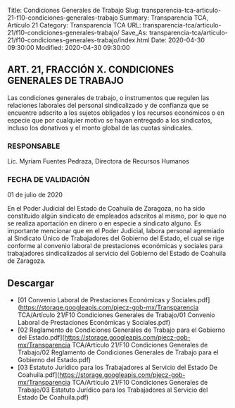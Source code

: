 Title: Condiciones Generales de Trabajo
Slug: transparencia-tca-articulo-21-f10-condiciones-generales-trabajo
Summary: Transparencia TCA, Artículo 21
Category: Transparencia TCA
URL: transparencia-tca/articulo-21/f10-condiciones-generales-trabajo/
Save_As: transparencia-tca/articulo-21/f10-condiciones-generales-trabajo/index.html
Date: 2020-04-30 09:30:00
Modified: 2020-04-30 09:30:00


## ART. 21, FRACCIÓN X. CONDICIONES GENERALES DE TRABAJO

Las condiciones generales de trabajo, o instrumentos que regulen las relaciones laborales del personal sindicalizado y de confianza que se encuentre adscrito a los sujetos obligados y los recursos económicos o en especie que por cualquier motivo se hayan entregado a los sindicatos, incluso los donativos y el monto global de las cuotas sindicales.

### RESPONSABLE

Lic. Myriam Fuentes Pedraza, Directora de Recursos Humanos

### FECHA DE VALIDACIÓN

01 de julio de 2020

En el Poder Judicial del Estado de Coahuila de Zaragoza, no ha sido constituido algún sindicato de empleados adscritos al mismo, por lo que no se realiza aportación en dinero o en especie a sindicato alguno. Es importante mencionar que en el Poder Judicial, labora personal agremiado al Sindicato Único de Trabajadores del Gobierno del Estado, el cual se rige conforme al convenio laboral de prestaciones económicas y sociales para trabajadores sindicalizados al servicio del Gobierno del Estado de Coahuila de Zaragoza.


## Descargar


* [01 Convenio Laboral de Prestaciones Económicas y Sociales.pdf](https://storage.googleapis.com/pjecz-gob-mx/Transparencia TCA/Artículo 21/F10 Condiciones Generales de Trabajo/01 Convenio Laboral de Prestaciones Económicas y Sociales.pdf)
* [02 Reglamento de Condiciones Generales de Trabajo para el Gobierno del Estado.pdf](https://storage.googleapis.com/pjecz-gob-mx/Transparencia TCA/Artículo 21/F10 Condiciones Generales de Trabajo/02 Reglamento de Condiciones Generales de Trabajo para el Gobierno del Estado.pdf)
* [03 Estatuto Jurídico para los Trabajadores al Servicio del Estado De Coahuila.pdf](https://storage.googleapis.com/pjecz-gob-mx/Transparencia TCA/Artículo 21/F10 Condiciones Generales de Trabajo/03 Estatuto Jurídico para los Trabajadores al Servicio del Estado De Coahuila.pdf)


